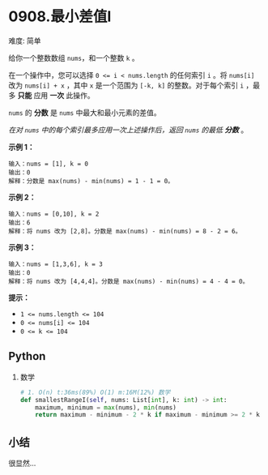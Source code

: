 # 0908.最小差值I

难度: 简单

给你一个整数数组 `nums`，和一个整数 `k` 。

在一个操作中，您可以选择 `0 <= i < nums.length` 的任何索引 `i` 。将 `nums[i]` 改为 `nums[i] + x` ，其中 `x` 是一个范围为 `[-k, k]` 的整数。对于每个索引 `i` ，最多 **只能** 应用 **一次** 此操作。

`nums` 的 **分数** 是 `nums` 中最大和最小元素的差值。 

*在对 `nums` 中的每个索引最多应用一次上述操作后，返回 `nums` 的最低 **分数*** 。

 

**示例 1：**

```
输入：nums = [1], k = 0
输出：0
解释：分数是 max(nums) - min(nums) = 1 - 1 = 0。
```

**示例 2：**

```
输入：nums = [0,10], k = 2
输出：6
解释：将 nums 改为 [2,8]。分数是 max(nums) - min(nums) = 8 - 2 = 6。
```

**示例 3：**

```
输入：nums = [1,3,6], k = 3
输出：0
解释：将 nums 改为 [4,4,4]。分数是 max(nums) - min(nums) = 4 - 4 = 0。
```

 

**提示：**

- `1 <= nums.length <= 104`
- `0 <= nums[i] <= 104`
- `0 <= k <= 104`

## Python

1. 数学

   ```python
   # 1. O(n) t:36ms(89%) O(1) m:16M(12%) 数学
   def smallestRangeI(self, nums: List[int], k: int) -> int:
       maximum, minimum = max(nums), min(nums)
       return maximum - minimum - 2 * k if maximum - minimum >= 2 * k else 0
   ```

## 小结

很显然...

